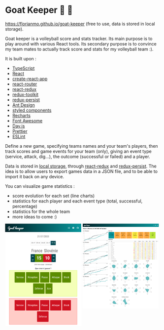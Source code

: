 # Goat Keeper 🏐 🐐

https://florianmo.github.io/goat-keeper (free to use, data is stored in local storage).

Goat keeper is a volleyball score and stats tracker. Its main purpose is to play around with various React tools. Its secondary purpose is to convince my team mates to actually track score and stats for my volleyball team :).

It is built upon :

- [TypeScript](https://www.typescriptlang.org/)
- [React](https://reactjs.org/)
- [create-react-app](https://create-react-app.dev/)
- [react-router](https://reactrouter.com/)
- [react-redux](https://react-redux.js.org/)
- [redux-toolkit](https://redux-toolkit.js.org/)
- [redux-persist](https://github.com/rt2zz/redux-persist)
- [Ant Design](https://ant.design/)
- [styled components](https://styled-components.com/)
- [Recharts](https://recharts.org/)
- [Font Awesome](https://fontawesome.com/)
- [Day.js](https://github.com/iamkun/dayjs)
- [Prettier](https://prettier.io/)
- [ESLint](https://eslint.org/)

Define a new game, specifying teams names and your team's players, then track scores and game events for your team (only), giving an event type (service, attack, dig...), the outcome (successful or failed) and a player.

Data is stored in [local storage](https://developer.mozilla.org/en-US/docs/Web/API/Window/localStorage), through [react-redux](https://react-redux.js.org/) and [redux-persist](https://github.com/rt2zz/redux-persist). The idea is to allow users to export games data in a JSON file, and to be able to import it back on any device.

You can visualize game statistics :

- score evolution for each set (line charts)
- statistics for each player and each event type (total, successful, percentage)
- statistics for the whole team
- more ideas to come :)

<div style="display:flex;">
  <div style="margin-right:5px;width:300px;"><img src="public/images/board.png" /></div>
  <div style="margin-right:5px;width:300px;" ><img src="public/images/stats.png" /></div> 
</div>
